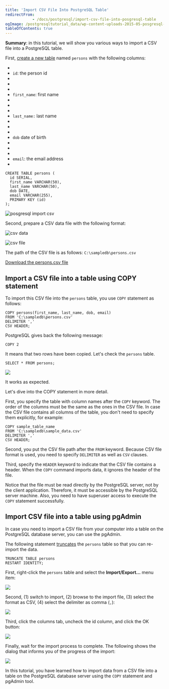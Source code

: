 ```yaml
---
title: 'Import CSV File Into PostgreSQL Table'
redirectFrom: 
            - /docs/postgresql/import-csv-file-into-posgresql-table
ogImage: /postgresqltutorial_data/wp-content-uploads-2015-05-posgresql-import-csv.jpg
tableOfContents: true
---
```



**Summary**: in this tutorial, we will show you various ways to import a CSV file into a PostgreSQL table.





First, [create a new table](/docs/postgresql/postgresql-create-table) named `persons` with the following columns:





- 
- `id`: the person id
- 
-
- 
- `first_name`: first name
- 
-
- 
- `last_name:` last name
- 
-
- 
- `dob` date of birth
- 
-
- 
- `email`: the email address
- 





```
CREATE TABLE persons (
  id SERIAL,
  first_name VARCHAR(50),
  last_name VARCHAR(50),
  dob DATE,
  email VARCHAR(255),
  PRIMARY KEY (id)
);
```





![posgresql import csv](/postgresqltutorial_data/wp-content-uploads-2015-05-posgresql-import-csv.jpg)





Second, prepare a CSV data file with the following format:





![csv data](/postgresqltutorial_data/wp-content-uploads-2015-05-csv-data.jpg)





![csv file](/postgresqltutorial_data/wp-content-uploads-2015-05-csv-file.jpg)





The path of the CSV file is as follows: `C:\sampledb\persons.csv`





[Download the persons.csv file](https://www.postgresqltutorial.com/wp-content/uploads/2020/07/persons.csv)





## Import a CSV file into a table using COPY statement





To import this CSV file into the `persons` table, you use `COPY` statement as follows:





```
COPY persons(first_name, last_name, dob, email)
FROM 'C:\sampledb\persons.csv'
DELIMITER ','
CSV HEADER;
```





PostgreSQL gives back the following message:





```
COPY 2
```





It means that two rows have been copied. Let's check the `persons` table.





```
SELECT * FROM persons;
```





![](/postgresqltutorial_data/wp-content-uploads-2020-07-PostgreSQL-Import-CSV.png)





It works as expected.





Let's dive into the COPY statement in more detail.





First, you specify the table with column names after the `COPY` keyword. The order of the columns must be the same as the ones in the CSV file. In case the CSV file contains all columns of the table, you don't need to specify them explicitly, for example:





```
COPY sample_table_name
FROM 'C:\sampledb\sample_data.csv'
DELIMITER ','
CSV HEADER;
```





Second, you put the CSV file path after the `FROM` keyword. Because CSV file format is used, you need to specify `DELIMITER` as well as `CSV` clauses.





Third, specify the `HEADER` keyword to indicate that the CSV file contains a header. When the `COPY` command imports data, it ignores the header of the file.





Notice that the file must be read directly by the PostgreSQL server, not by the client application. Therefore, it must be accessible by the PostgreSQL server machine. Also, you need to have superuser access to execute the `COPY` statement successfully.





## Import CSV file into a table using pgAdmin





In case you need to import a CSV file from your computer into a table on the PostgreSQL database server, you can use the pgAdmin.





The following statement [truncates](/docs/postgresql/postgresql-truncate-table) the `persons` table so that you can re-import the data.





```
TRUNCATE TABLE persons
RESTART IDENTITY;
```





First, right-click the `persons` table and select the **Import/Export...** menu item:





![](/postgresqltutorial_data/wp-content-uploads-2020-07-PostgreSQL-Import-CSV-pgAdmin-Step-1.png)





Second, (1) switch to import, (2) browse to the import file, (3) select the format as CSV, (4) select the delimiter as comma (`,`):





![](/postgresqltutorial_data/wp-content-uploads-2020-07-PostgreSQL-Import-CSV-pgAdmin-Step-2.png)





Third, click the columns tab, uncheck the id column, and click the OK button:





![](/postgresqltutorial_data/wp-content-uploads-2020-07-PostgreSQL-Import-CSV-pgAdmin-Step-3.png)





Finally, wait for the import process to complete. The following shows the dialog that informs you of the progress of the import:





![](/postgresqltutorial_data/wp-content-uploads-2020-07-PostgreSQL-Import-CSV-pgAdmin-Step-4.png)





In this tutorial, you have learned how to import data from a CSV file into a table on the PostgreSQL database server using the `COPY` statement and pgAdmin tool.


